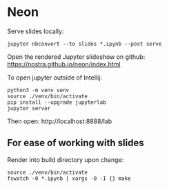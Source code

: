 # Neon

Serve slides locally:
```shell
jupyter nbconvert --to slides *.ipynb --post serve
```


Open the rendered Jupyter slideshow on github:
https://nostra.github.io/neon/index.html

To open jupyter outside of Intellij:

```shell
python3 -m venv	venv
source ./venv/bin/activate
pip install --upgrade jupyterlab
jupyter server
```

Then open: http://localhost:8888/lab

## For ease of working with slides

Render into build directory upon change:
```shell
source ./venv/bin/activate
fswatch -0 *.ipynb | xargs -0 -I {} make
```

